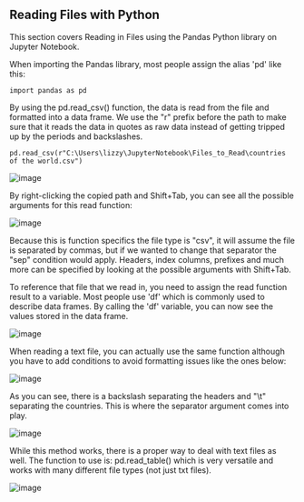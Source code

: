 ## Reading Files with Python

This section covers Reading in Files using the Pandas Python library on Jupyter Notebook.

When importing the Pandas library, most people assign the alias 'pd' like this:

```
import pandas as pd
```

By using the pd.read_csv() function, the data is read from the file and formatted into a data frame. We use the "r" prefix before the path to make sure that it reads the data in quotes as raw data instead of getting tripped up by the periods and backslashes.

```
pd.read_csv(r"C:\Users\lizzy\JupyterNotebook\Files_to_Read\countries of the world.csv")
```
![image](https://github.com/Liss4rd/DataAnalystBootcamp/assets/66858250/decbc7ae-e768-4023-9fc3-df7fedac42d9)



By right-clicking the copied path and Shift+Tab, you can see all the possible arguments for this read function:


![image](https://github.com/Liss4rd/DataAnalystBootcamp/assets/66858250/3b471bfb-8d21-4f59-8a38-19224073a154)

Because this is function specifics the file type is "csv", it will assume the file is separated by commas, but if we wanted to change that separator the "sep" condition would apply.
Headers, index columns, prefixes and much more can be specified by looking at the possible arguments with Shift+Tab.

To reference that file that we read in, you need to assign the read function result to a variable. 
Most people use 'df' which is commonly used to describe data frames.
By calling the 'df' variable, you can now see the values stored in the data frame.

![image](https://github.com/Liss4rd/DataAnalystBootcamp/assets/66858250/323ae802-dd0e-4f10-95f3-c95378af98f7)

When reading a text file, you can actually use the same function although you have to add conditions to avoid formatting issues like the ones below:

![image](https://github.com/Liss4rd/DataAnalystBootcamp/assets/66858250/77c054d0-164c-410d-b922-a0e58ff20c1d)

As you can see, there is a backslash separating the headers and "\t" separating the countries. This is where the separator argument comes into play.

![image](https://github.com/Liss4rd/DataAnalystBootcamp/assets/66858250/d6af5b8f-802d-46c4-a2ac-762c52ff142d)

While this method works, there is a proper way to deal with text files as well. 
The function to use is: pd.read_table() which is very versatile and works with many different file types (not just txt files).

![image](https://github.com/Liss4rd/DataAnalystBootcamp/assets/66858250/86256e38-cf53-47aa-a162-eee4f908dc40)
